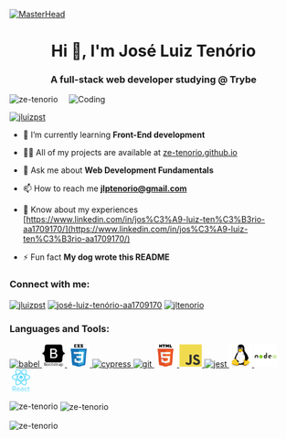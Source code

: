 [![MasterHead](https://i.imgur.com/NVGI6ND.png)](https://ze-tenorio.github.io)
<h1 align="center">Hi 👋, I'm José Luiz Tenório</h1>
<h3 align="center">A full-stack web developer studying @ Trybe</h3>
<img align="right" alt="Coding" width="400" src="https://camo.githubusercontent.com/a4c584bce1c41271485d28f92aaf9f581b3c88b68ca723b6edfd58b4ba988c2b/68747470733a2f2f63646e2e6472696262626c652e636f6d2f75736572732f313138373833362f73637265656e73686f74732f363533393432392f70726f6772616d65722e676966">

<p align="left"> <img src="https://komarev.com/ghpvc/?username=ze-tenorio&label=Profile%20views&color=0e75b6&style=flat" alt="ze-tenorio" /> </p>

<p align="left"> <a href="https://twitter.com/jluizpst" target="blank"><img src="https://img.shields.io/twitter/follow/jluizpst?logo=twitter&style=for-the-badge" alt="jluizpst" /></a> </p>

- 🌱 I’m currently learning **Front-End development**

- 👨‍💻 All of my projects are available at [ze-tenorio.github.io](ze-tenorio.github.io)

- 💬 Ask me about **Web Development Fundamentals**

- 📫 How to reach me **jlptenorio@gmail.com**

- 📄 Know about my experiences [https://www.linkedin.com/in/jos%C3%A9-luiz-ten%C3%B3rio-aa1709170/](https://www.linkedin.com/in/jos%C3%A9-luiz-ten%C3%B3rio-aa1709170/)

- ⚡ Fun fact **My dog wrote this README**

<h3 align="left">Connect with me:</h3>
<p align="left">
<a href="https://twitter.com/jluizpst" target="blank"><img align="center" src="https://raw.githubusercontent.com/rahuldkjain/github-profile-readme-generator/master/src/images/icons/Social/twitter.svg" alt="jluizpst" height="30" width="40" /></a>
<a href="https://linkedin.com/in/josé-luiz-tenório-aa1709170" target="blank"><img align="center" src="https://raw.githubusercontent.com/rahuldkjain/github-profile-readme-generator/master/src/images/icons/Social/linked-in-alt.svg" alt="josé-luiz-tenório-aa1709170" height="30" width="40" /></a>
<a href="https://instagram.com/jltenorio" target="blank"><img align="center" src="https://raw.githubusercontent.com/rahuldkjain/github-profile-readme-generator/master/src/images/icons/Social/instagram.svg" alt="jltenorio" height="30" width="40" /></a>
</p>

<h3 align="left">Languages and Tools:</h3>
<p align="left"> <a href="https://babeljs.io/" target="_blank" rel="noreferrer"> <img src="https://www.vectorlogo.zone/logos/babeljs/babeljs-icon.svg" alt="babel" width="40" height="40"/> </a> <a href="https://getbootstrap.com" target="_blank" rel="noreferrer"> <img src="https://raw.githubusercontent.com/devicons/devicon/master/icons/bootstrap/bootstrap-plain-wordmark.svg" alt="bootstrap" width="40" height="40"/> </a> <a href="https://www.w3schools.com/css/" target="_blank" rel="noreferrer"> <img src="https://raw.githubusercontent.com/devicons/devicon/master/icons/css3/css3-original-wordmark.svg" alt="css3" width="40" height="40"/> </a> <a href="https://www.cypress.io" target="_blank" rel="noreferrer"> <img src="https://raw.githubusercontent.com/simple-icons/simple-icons/6e46ec1fc23b60c8fd0d2f2ff46db82e16dbd75f/icons/cypress.svg" alt="cypress" width="40" height="40"/> </a> <a href="https://git-scm.com/" target="_blank" rel="noreferrer"> <img src="https://www.vectorlogo.zone/logos/git-scm/git-scm-icon.svg" alt="git" width="40" height="40"/> </a> <a href="https://www.w3.org/html/" target="_blank" rel="noreferrer"> <img src="https://raw.githubusercontent.com/devicons/devicon/master/icons/html5/html5-original-wordmark.svg" alt="html5" width="40" height="40"/> </a> <a href="https://developer.mozilla.org/en-US/docs/Web/JavaScript" target="_blank" rel="noreferrer"> <img src="https://raw.githubusercontent.com/devicons/devicon/master/icons/javascript/javascript-original.svg" alt="javascript" width="40" height="40"/> </a> <a href="https://jestjs.io" target="_blank" rel="noreferrer"> <img src="https://www.vectorlogo.zone/logos/jestjsio/jestjsio-icon.svg" alt="jest" width="40" height="40"/> </a> <a href="https://www.linux.org/" target="_blank" rel="noreferrer"> <img src="https://raw.githubusercontent.com/devicons/devicon/master/icons/linux/linux-original.svg" alt="linux" width="40" height="40"/> </a> <a href="https://nodejs.org" target="_blank" rel="noreferrer"> <img src="https://raw.githubusercontent.com/devicons/devicon/master/icons/nodejs/nodejs-original-wordmark.svg" alt="nodejs" width="40" height="40"/> </a> <a href="https://reactjs.org/" target="_blank" rel="noreferrer"> <img src="https://raw.githubusercontent.com/devicons/devicon/master/icons/react/react-original-wordmark.svg" alt="react" width="40" height="40"/> </a> </p>

<p><img align="left" src="https://github-readme-stats.vercel.app/api/top-langs?username=ze-tenorio&show_icons=true&locale=en&layout=compact" alt="ze-tenorio" /></p>

<p>&nbsp;<img align="center" src="https://github-readme-stats.vercel.app/api?username=ze-tenorio&show_icons=true&locale=en" alt="ze-tenorio" /></p>

<p><img align="center" src="https://github-readme-streak-stats.herokuapp.com/?user=ze-tenorio&" alt="ze-tenorio" /></p>
